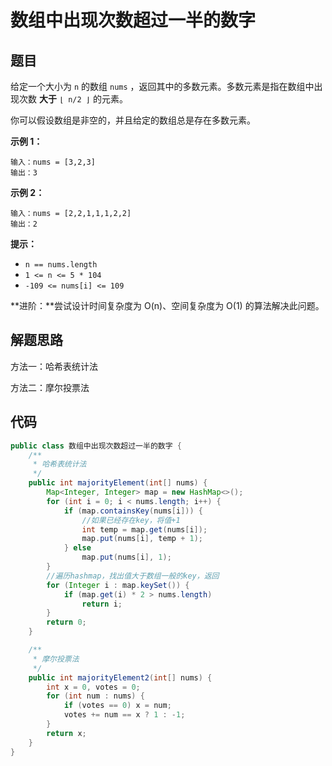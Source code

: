 # 数组中出现次数超过一半的数字

## 题目

给定一个大小为 `n` 的数组 `nums` ，返回其中的多数元素。多数元素是指在数组中出现次数 **大于** `⌊ n/2 ⌋` 的元素。

你可以假设数组是非空的，并且给定的数组总是存在多数元素。

 

**示例 1：**

```
输入：nums = [3,2,3]
输出：3
```

**示例 2：**

```
输入：nums = [2,2,1,1,1,2,2]
输出：2
```

 

**提示：**

- `n == nums.length`
- `1 <= n <= 5 * 104`
- `-109 <= nums[i] <= 109`

 

**进阶：**尝试设计时间复杂度为 O(n)、空间复杂度为 O(1) 的算法解决此问题。

## 解题思路

方法一：哈希表统计法

方法二：摩尔投票法

## 代码

```java
public class 数组中出现次数超过一半的数字 {
    /**
     * 哈希表统计法
     */
    public int majorityElement(int[] nums) {
        Map<Integer, Integer> map = new HashMap<>();
        for (int i = 0; i < nums.length; i++) {
            if (map.containsKey(nums[i])) {
                //如果已经存在key，将值+1 
                int temp = map.get(nums[i]);
                map.put(nums[i], temp + 1);
            } else
                map.put(nums[i], 1);
        }
        //遍历hashmap，找出值大于数组一般的key，返回
        for (Integer i : map.keySet()) {
            if (map.get(i) * 2 > nums.length)
                return i;
        }
        return 0;
    }

    /**
     * 摩尔投票法
     */
    public int majorityElement2(int[] nums) {
        int x = 0, votes = 0;
        for (int num : nums) {
            if (votes == 0) x = num;
            votes += num == x ? 1 : -1;
        }
        return x;
    }
}
```

